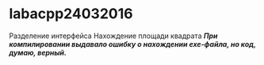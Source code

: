 # labacpp24032016
Разделение интерфейса
Нахождение площади квадрата
***При компилировании выдавало ошибку о нахождении exe-файла, но код, думаю, верный.***
